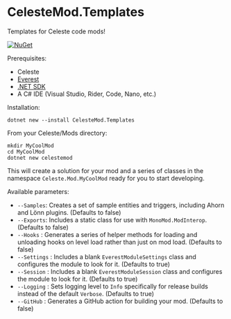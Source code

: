 # CelesteMod.Templates
Templates for Celeste code mods!

[![NuGet](https://img.shields.io/nuget/v/CelesteMod.Templates)](https://www.nuget.org/packages/CelesteMod.Templates/)

Prerequisites:

* Celeste
* [Everest](https://everestapi.github.io)
* [.NET SDK](https://dotnet.microsoft.com/en-us/download)
* A C# IDE (Visual Studio, Rider, Code, Nano, etc.)

Installation:

`dotnet new --install CelesteMod.Templates`

From your Celeste/Mods directory:

```shell
mkdir MyCoolMod
cd MyCoolMod
dotnet new celestemod
```

This will create a solution for your mod and a series of classes in the namespace `Celeste.Mod.MyCoolMod` ready for you to start developing.

Available parameters:
* `--Samples`: Creates a set of sample entities and triggers, including Ahorn and Lönn plugins. (Defaults to false)
* `--Exports`: Includes a static class for use with `MonoMod.ModInterop`. (Defaults to false)
* `--Hooks` : Generates a series of helper methods for loading and unloading hooks on level load rather than just on mod load. (Defaults to false)
* `--Settings` : Includes a blank `EverestModuleSettings` class and configures the module to look for it. (Defaults to true)
* `--Session` : Includes a blank `EverestModuleSession` class and configures the module to look for it. (Defaults to true)
* `--Logging` : Sets logging level to `Info` specifically for release builds instead of the default `Verbose`. (Defaults to true)
* `--GitHub` : Generates a GitHub action for building your mod. (Defaults to false)